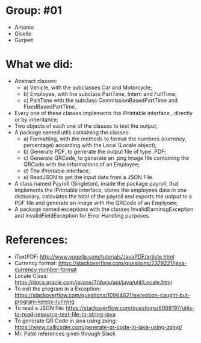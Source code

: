 # Group: #01
- Antonio
- Giselle
- Gurjeet

# What we did:
- Abstract classes:
    - a) Vehicle, with the subclasses Car and Motorcycle;
    - b) Employee, with the subclass PartTime, Intern and FullTime;
    - c) PartTime with the subclass CommissionBasedPartTime and FixedBasedPartTime.
- Every one of these classes implements the IPrintable interface , directly or by inheritance;
- Two objects of each one of the classes to test the output;
- A package named utils containing the  classes:
    - a) Formatting, with the methods to format the numbers (currency, percentage) according with the Local (Locale object);
    - b) Generate PDF, to generate the output file of type .PDF;
    - c) Generate QRCode, to generate an .png image file containing the QRCode with the informations of an Employee;
    - d) The IPrintable interface;
    - e) ReadJSON to get the input data from a JSON File.
- A class named Payroll (Singleton), inside the package payroll, that implements the IPrintable interface, stores the employees data in one dictionary, calculates the total of the payroll and exports the output to a PDF file and generate an image with the QRCode of an Emplyoee;
- A package named exceptions with the classes InvalidEarninsgException and InvalidFieldException for Error Handling purposes.


# References:
- iTextPDF: http://www.vogella.com/tutorials/JavaPDF/article.html
- Currency format: https://stackoverflow.com/questions/2379221/java-currency-number-format
- Locale Class: https://docs.oracle.com/javase/7/docs/api/java/util/Locale.html
- To exit the program in a Exception: https://stackoverflow.com/questions/10964821/exception-caught-but-program-keeps-running
- To read a JSON file: https://stackoverflow.com/questions/6068197/utils-to-read-resource-text-file-to-string-java
- To generate QR Code in java using zxing: https://www.callicoder.com/generate-qr-code-in-java-using-zxing/
- Mr. Patel references given through Slack

